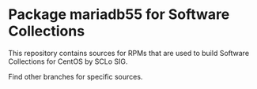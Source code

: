 # Package mariadb55 for Software Collections

This repository contains sources for RPMs that are used
to build Software Collections for CentOS by SCLo SIG.

Find other branches for specific sources.
